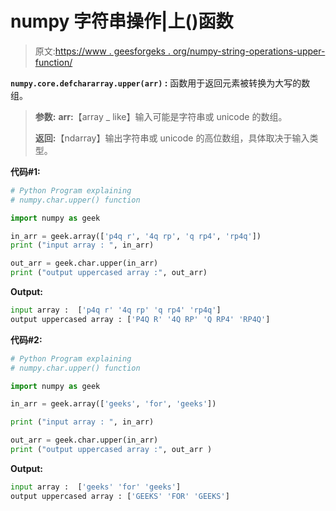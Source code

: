 # numpy 字符串操作|上()函数

> 原文:[https://www . geesforgeks . org/numpy-string-operations-upper-function/](https://www.geeksforgeeks.org/numpy-string-operations-upper-function/)

**`numpy.core.defchararray.upper(arr)` :** 函数用于返回元素被转换为大写的数组。

> **参数:**
> **arr:**【array _ like】输入可能是字符串或 unicode 的数组。
> 
> **返回:**【ndarray】输出字符串或 unicode 的高位数组，具体取决于输入类型。

**代码#1:**

```py
# Python Program explaining
# numpy.char.upper() function 

import numpy as geek 

in_arr = geek.array(['p4q r', '4q rp', 'q rp4', 'rp4q'])
print ("input array : ", in_arr)

out_arr = geek.char.upper(in_arr)
print ("output uppercased array :", out_arr)
```

**Output:**

```py
input array :  ['p4q r' '4q rp' 'q rp4' 'rp4q']
output uppercased array : ['P4Q R' '4Q RP' 'Q RP4' 'RP4Q']

```

**代码#2:**

```py
# Python Program explaining
# numpy.char.upper() function 

import numpy as geek 

in_arr = geek.array(['geeks', 'for', 'geeks'])

print ("input array : ", in_arr)

out_arr = geek.char.upper(in_arr)
print ("output uppercased array :", out_arr )
```

**Output:**

```py
input array :  ['geeks' 'for' 'geeks']
output uppercased array : ['GEEKS' 'FOR' 'GEEKS']

```